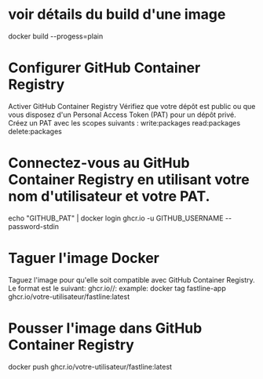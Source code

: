 # voir détails du build d'une image 
docker build --progess=plain 

# Configurer GitHub Container Registry
Activer GitHub Container Registry
Vérifiez que votre dépôt est public ou que vous disposez d'un Personal Access Token (PAT) pour un dépôt privé.
Créez un PAT avec les scopes suivants :
write:packages
read:packages
delete:packages

# Connectez-vous au GitHub Container Registry en utilisant votre nom d'utilisateur et votre PAT.
echo "GITHUB_PAT" | docker login ghcr.io -u GITHUB_USERNAME --password-stdin

# Taguer l'image Docker
Taguez l'image pour qu'elle soit compatible avec GitHub Container Registry. Le format est le suivant:
ghcr.io/<USERNAME>/<REPOSITORY>:<TAG> 
example: docker tag fastline-app ghcr.io/votre-utilisateur/fastline:latest

# Pousser l'image dans GitHub Container Registry
docker push ghcr.io/votre-utilisateur/fastline:latest